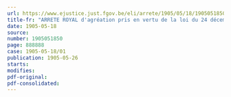 ```yaml
---
url: https://www.ejustice.just.fgov.be/eli/arrete/1905/05/18/1905051850/justel
title-fr: "ARRETE ROYAL d'agréation pris en vertu de la loi du 24 décembre 1903 sur la réparation des dommages résultant des accidents du travail"
date: 1905-05-18
source:
number: 1905051850
page: 888888
case: 1905-05-18/01
publication: 1905-05-26
starts:
modifies:
pdf-original:
pdf-consolidated:
---
```


